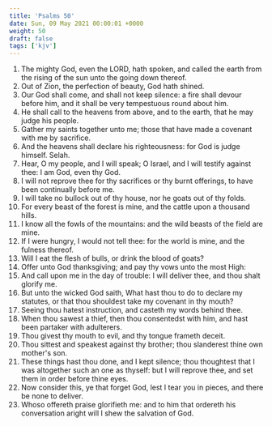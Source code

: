 ```yaml
---
title: 'Psalms 50'
date: Sun, 09 May 2021 00:00:01 +0000
weight: 50
draft: false
tags: ['kjv'] 
---
```


1. The mighty God, even the LORD, hath spoken, and called the earth from the rising of the sun unto the going down thereof.
2. Out of Zion, the perfection of beauty, God hath shined.
3. Our God shall come, and shall not keep silence: a fire shall devour before him, and it shall be very tempestuous round about him.
4. He shall call to the heavens from above, and to the earth, that he may judge his people.
5. Gather my saints together unto me; those that have made a covenant with me by sacrifice.
6. And the heavens shall declare his righteousness: for God is judge himself. Selah.
7. Hear, O my people, and I will speak; O Israel, and I will testify against thee: I am God, even thy God.
8. I will not reprove thee for thy sacrifices or thy burnt offerings, to have been continually before me.
9. I will take no bullock out of thy house, nor he goats out of thy folds.
10. For every beast of the forest is mine, and the cattle upon a thousand hills.
11. I know all the fowls of the mountains: and the wild beasts of the field are mine.
12. If I were hungry, I would not tell thee: for the world is mine, and the fulness thereof.
13. Will I eat the flesh of bulls, or drink the blood of goats?
14. Offer unto God thanksgiving; and pay thy vows unto the most High:
15. And call upon me in the day of trouble: I will deliver thee, and thou shalt glorify me.
16. But unto the wicked God saith, What hast thou to do to declare my statutes, or that thou shouldest take my covenant in thy mouth?
17. Seeing thou hatest instruction, and casteth my words behind thee.
18. When thou sawest a thief, then thou consentedst with him, and hast been partaker with adulterers.
19. Thou givest thy mouth to evil, and thy tongue frameth deceit.
20. Thou sittest and speakest against thy brother; thou slanderest thine own mother's son.
21. These things hast thou done, and I kept silence; thou thoughtest that I was altogether such an one as thyself: but I will reprove thee, and set them in order before thine eyes.
22. Now consider this, ye that forget God, lest I tear you in pieces, and there be none to deliver.
23. Whoso offereth praise glorifieth me: and to him that ordereth his conversation aright will I shew the salvation of God.
